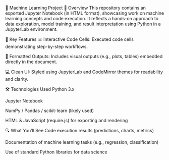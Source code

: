 📘 Machine Learning Project
📌 Overview
This repository contains an exported Jupyter Notebook (in HTML format), showcasing work on machine learning concepts and code execution. It reflects a hands-on approach to data exploration, model training, and result interpretation using Python in a JupyterLab environment.

🧠 Key Features
📊 Interactive Code Cells: Executed code cells demonstrating step-by-step workflows.

🧾 Formatted Outputs: Includes visual outputs (e.g., plots, tables) embedded directly in the document.

💻 Clean UI: Styled using JupyterLab and CodeMirror themes for readability and clarity.

🛠 Technologies Used
Python 3.x

Jupyter Notebook

NumPy / Pandas / scikit-learn (likely used)

HTML & JavaScript (require.js) for exporting and rendering

🔍 What You’ll See
Code execution results (predictions, charts, metrics)

Documentation of machine learning tasks (e.g., regression, classification)

Use of standard Python libraries for data science
